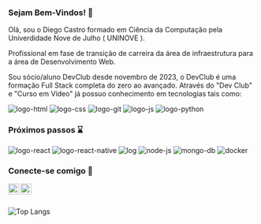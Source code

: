 ### Sejam Bem-Vindos! 🚀

Olá, sou o Diego Castro formado em Ciência da Computação pela Univerdidade Nove de Julho ( UNINOVE ).

Profissional em fase de transição de carreira da área de infraestrutura para a área de Desenvolvimento Web.

Sou sócio/aluno DevClub desde novembro de 2023, o DevClub é uma formação Full Stack completa do zero ao avançado. Através do "Dev Club" e "Curso em Vídeo" já possuo conhecimento em tecnologias tais como:

<img src="https://img.shields.io/badge/HTML5-E34F26?style=for-the-badge&logo=html5&logoColor=white" alt="logo-html"> <img src="https://img.shields.io/badge/CSS3-1572B6?style=for-the-badge&logo=css3&logoColor=white" alt="logo-css"> <img src="https://img.shields.io/badge/GIT-E44C30?style=for-the-badge&logo=git&logoColor=white" alt="logo-git"> <img src="https://img.shields.io/badge/JavaScript-F7DF1E?style=for-the-badge&logo=javascript&logoColor=black" alt="logo-js"> <img src="https://img.shields.io/badge/Python-14354C?style=for-the-badge&logo=python&logoColor=white" alt="logo-python">

### Próximos passos ⌛

<img src="https://img.shields.io/badge/React-20232A?style=for-the-badge&logo=react&logoColor=61DAFB" alt="logo-react"> <img src="https://img.shields.io/badge/React_Native-20232A?style=for-the-badge&logo=react&logoColor=61DAFB" alt="logo-react-native"> <img src="https://img.shields.io/badge/TypeScript-007ACC?style=for-the-badge&logo=typescript&logoColor=white" alt="log"> <img src="https://img.shields.io/badge/Node.js-43853D?style=for-the-badge&logo=node.js&logoColor=white" alt="node-js"> <img src="https://img.shields.io/badge/MongoDB-4EA94B?style=for-the-badge&logo=mongodb&logoColor=white" alt="mongo-db"> <img src="https://img.shields.io/badge/docker-%230db7ed.svg?style=for-the-badge&logo=docker&logoColor=white" alt="docker">

### Conecte-se comigo 🔗

<a href="https://www.linkedin.com/in/cp-diego/" rel="nofollow">
<img align="left" alt="LinkedIn" width="22px" src="https://camo.githubusercontent.com/d659d2bac00c01b42bffbae84bdc121e828b8fecd5b4949ffa2575f5d9e4a371/68747470733a2f2f63646e2e6a7364656c6976722e6e65742f6e706d2f73696d706c652d69636f6e734076332f69636f6e732f6c696e6b6564696e2e737667" data-canonical-src="https://cdn.jsdelivr.net/npm/simple-icons@v3/icons/linkedin.svg" style="max-width: 100%;">
</a> <a href="https://www.instagram.com/diiego_cp/" rel="nofollow">
<img align="left" alt="icone do instagram uma camera dentro de um quadrado" width="22px" src="https://camo.githubusercontent.com/c80f9763ed06d4ab9fbcc1a74b8b74cd95e4c7f82d3f1f70233994f236a0faeb/68747470733a2f2f63646e2e6a7364656c6976722e6e65742f6e706d2f73696d706c652d69636f6e734076332f69636f6e732f696e7374616772616d2e737667" data-canonical-src="https://cdn.jsdelivr.net/npm/simple-icons@v3/icons/instagram.svg" style="max-width: 100%;">
</a>

<br>
<br>

![Top Langs](https://github-readme-stats.vercel.app/api/top-langs/?username=cpdiego&hide_progress=true)
